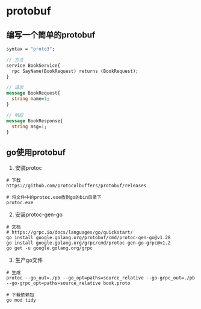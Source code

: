 # protobuf
## 编写一个简单的protobuf
```protobuf
syntax = "proto3";

// 方法
service BookService{
  rpc SayName(BookRequest) returns (BookRequest);
}

// 请求
message BookRequest{
  string name=1;
}

// 响应
message BookResponse{
  string msg=1;
}
```

## go使用protobuf
1. 安装protoc
```shell
# 下载
https://github.com/protocolbuffers/protobuf/releases

# 将文件中的protoc.exe放到go的bin目录下
protoc.exe
```
2. 安装protoc-gen-go
```shell
# 文档
# https://grpc.io/docs/languages/go/quickstart/
go install google.golang.org/protobuf/cmd/protoc-gen-go@v1.28
go install google.golang.org/grpc/cmd/protoc-gen-go-grpc@v1.2
go get -u google.golang.org/grpc
```

3. 生产go文件
```shell
# 生成
protoc --go_out=./pb --go_opt=paths=source_relative --go-grpc_out=./pb --go-grpc_opt=paths=source_relative book.proto

# 下载依赖包
go mod tidy
```